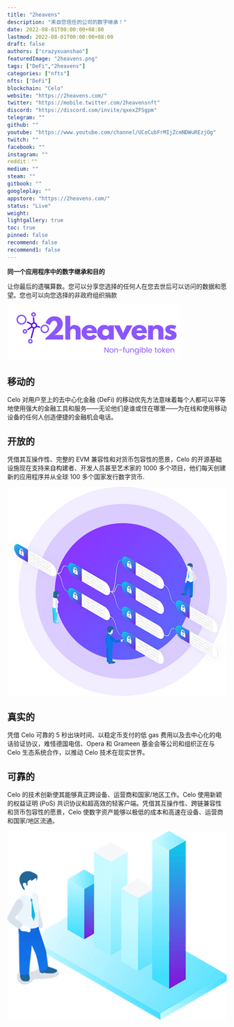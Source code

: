 ```yaml
---
title: "2heavens"
description: "来自您信任的公司的数字继承！"
date: 2022-08-01T00:00:00+08:00
lastmod: 2022-08-01T00:00:00+08:00
draft: false
authors: ["crazyxuanshao"]
featuredImage: "2heavens.png"
tags: ["DeFi","2heavens"]
categories: ["nfts"]
nfts: ["DeFi"]
blockchain: "Celo"
website: "https://2heavens.com/"
twitter: "https://mobile.twitter.com/2heavensnft"
discord: "https://discord.com/invite/qxexZFSgpm"
telegram: ""
github: ""
youtube: "https://www.youtube.com/channel/UCoCubFrMIjZcmNDWuREzjOg"
twitch: ""
facebook: ""
instagram: ""
reddit：""
medium: ""
steam: ""
gitbook: ""
googleplay: ""
appstore: "https://2heavens.com/"
status: "Live"
weight: 
lightgallery: true
toc: true
pinned: false
recommend: false
recommend1: false
---
```

**同一个应用程序中的数字继承和目的**

<p>让你最后的遗嘱算数。您可以分享您选择的任何人在您去世后可以访问的数据和愿望。您也可以向您选择的非政府组织捐款</p>



![nmm](nmm.png)

## 移动的 ##

Celo 对用户至上的去中心化金融 (DeFi) 的移动优先方法意味着每个人都可以平等地使用强大的金融工具和服务——无论他们是谁或住在哪里——为在线和使用移动设备的任何人创造便捷的金融机会电话。

## 开放的 ##

凭借其互操作性、完整的 EVM 兼容性和对货币包容性的愿景，Celo 的开源基础设施现在支持来自构建者、开发人员甚至艺术家的 1000 多个项目，他们每天创建新的应用程序并从全球 100 多个国家发行数字货币.

![https___s3.amazonaws.com_appforest_uf_f1582231163509x339038440139626240_art3](https___s3.amazonaws.com_appforest_uf_f1582231163509x339038440139626240_art3.png)



## 真实的 ##

凭借 Celo 可靠的 5 秒出块时间、以稳定币支付的低 gas 费用以及去中心化的电话验证协议，难怪德国电信、Opera 和 Grameen 基金会等公司和组织正在与 Celo 生态系统合作，以推动 Celo 技术在现实世界。

## 可靠的 ##

Celo 的技术创新使其能够真正跨设备、运营商和国家/地区工作。Celo 使用新颖的权益证明 (PoS) 共识协议和超高效的轻客户端。凭借其互操作性、跨链兼容性和货币包容性的愿景，Celo 使数字资产能够以极低的成本和高速在设备、运营商和国家/地区流通。



![4205570_art4](4205570_art4.png)